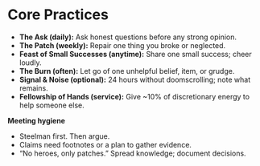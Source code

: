 # Core Practices

- **The Ask (daily):** Ask honest questions before any strong opinion.
- **The Patch (weekly):** Repair one thing you broke or neglected.
- **Feast of Small Successes (anytime):** Share one small success; cheer loudly.
- **The Burn (often):** Let go of one unhelpful belief, item, or grudge.
- **Signal & Noise (optional):** 24 hours without doomscrolling; note what remains.
- **Fellowship of Hands (service):** Give ~10% of discretionary energy to help someone else.

**Meeting hygiene**
- Steelman first. Then argue.
- Claims need footnotes or a plan to gather evidence.
- “No heroes, only patches.” Spread knowledge; document decisions.
